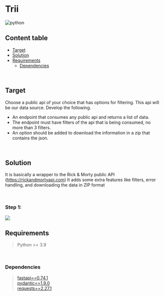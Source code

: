 # Trii

![python]

## Content table
- [Target](#Target)
- [Solution](#Solution)
- [Requirements](#Requirements)
  - [Dependencies](#Dependencies)

<br/>

## Target
Choose a public api of your choice that has options for filtering. This api will be our data source.
Develop the following.
- An endpoint that consumes any public api and returns a list of data.
- The endpoint must have filters of the api that is being consumed, no more than 3 filters.
- An option should be added to download the information in a zip that contains the json.

<br/>

## Solution
It is basically a wrapper to the Rick & Morty public API (https://rickandmortyapi.com) It adds some extra features like filters, error handling, and downloading the data in ZIP format

<br/>

### Step 1:
<img src="out/Step 1.gif"/>

## Requirements

> Python >= 3.9 

<br/>

### Dependencies

> [fastapi==0.74.1][fastapi] <br/>
> [pydantic==1.9.0][pydantic] <br/>
> [requests==2.27.1][requests] <br/>

<br/>


<!-- badges -->
[python]: https://img.shields.io/badge/python%20-%2314354C.svg?&style=for-the-badge&logo=python&logoColor=white

<!-- links -->
[fastapi]: https://fastapi.tiangolo.com/
[pydantic]: https://pydantic-docs.helpmanual.io/
[requests]: https://docs.python-requests.org/en/latest/
